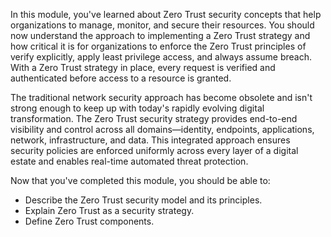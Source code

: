 In this module, you've learned about Zero Trust security concepts that help organizations to manage, monitor, and secure their resources. You should now understand the approach to implementing a Zero Trust strategy and how critical it is for organizations to enforce the Zero Trust principles of verify explicitly, apply least privilege access, and always assume breach. With a Zero Trust strategy in place, every request is verified and authenticated before access to a resource is granted.

The traditional network security approach has become obsolete and isn't strong enough to keep up with today's rapidly evolving digital transformation. The Zero Trust security strategy provides end-to-end visibility and control across all domains—identity, endpoints, applications, network, infrastructure, and data. This integrated approach ensures security policies are enforced uniformly across every layer of a digital estate and enables real-time automated threat protection.

Now that you've completed this module, you should be able to:

- Describe the Zero Trust security model and its principles.
- Explain Zero Trust as a security strategy.
- Define Zero Trust components.
